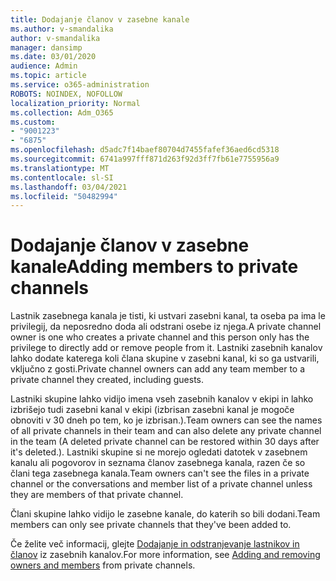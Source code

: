 ```yaml
---
title: Dodajanje članov v zasebne kanale
ms.author: v-smandalika
author: v-smandalika
manager: dansimp
ms.date: 03/01/2020
audience: Admin
ms.topic: article
ms.service: o365-administration
ROBOTS: NOINDEX, NOFOLLOW
localization_priority: Normal
ms.collection: Adm_O365
ms.custom:
- "9001223"
- "6875"
ms.openlocfilehash: d5adc7f14baef80704d7455fafef36aed6cd5318
ms.sourcegitcommit: 6741a997fff871d263f92d3ff7fb61e7755956a9
ms.translationtype: MT
ms.contentlocale: sl-SI
ms.lasthandoff: 03/04/2021
ms.locfileid: "50482994"
---
```

# <a name="adding-members-to-private-channels"></a><span data-ttu-id="826d0-102">Dodajanje članov v zasebne kanale</span><span class="sxs-lookup"><span data-stu-id="826d0-102">Adding members to private channels</span></span>

<span data-ttu-id="826d0-103">Lastnik zasebnega kanala je tisti, ki ustvari zasebni kanal, ta oseba pa ima le privilegij, da neposredno doda ali odstrani osebe iz njega.</span><span class="sxs-lookup"><span data-stu-id="826d0-103">A private channel owner is one who creates a private channel and this person only has the privilege to directly add or remove people from it.</span></span> <span data-ttu-id="826d0-104">Lastniki zasebnih kanalov lahko dodate katerega koli člana skupine v zasebni kanal, ki so ga ustvarili, vključno z gosti.</span><span class="sxs-lookup"><span data-stu-id="826d0-104">Private channel owners can add any team member to a private channel they created, including guests.</span></span>

<span data-ttu-id="826d0-105">Lastniki skupine lahko vidijo imena vseh zasebnih kanalov v ekipi in lahko izbrišejo tudi zasebni kanal v ekipi (izbrisan zasebni kanal je mogoče obnoviti v 30 dneh po tem, ko je izbrisan.).</span><span class="sxs-lookup"><span data-stu-id="826d0-105">Team owners can see the names of all private channels in their team and can also delete any private channel in the team (A deleted private channel can be restored within 30 days after it's deleted.).</span></span> <span data-ttu-id="826d0-106">Lastniki skupine si ne morejo ogledati datotek v zasebnem kanalu ali pogovorov in seznama članov zasebnega kanala, razen če so člani tega zasebnega kanala.</span><span class="sxs-lookup"><span data-stu-id="826d0-106">Team owners can't see the files in a private channel or the conversations and member list of a private channel unless they are members of that private channel.</span></span>

<span data-ttu-id="826d0-107">Člani skupine lahko vidijo le zasebne kanale, do katerih so bili dodani.</span><span class="sxs-lookup"><span data-stu-id="826d0-107">Team members can only see private channels that they've been added to.</span></span>

<span data-ttu-id="826d0-108">Če želite več informacij, glejte [Dodajanje in odstranjevanje lastnikov in članov](https://docs.microsoft.com/MicrosoftTeams/private-channels#adding-and-removing-owners-and-members) iz zasebnih kanalov.</span><span class="sxs-lookup"><span data-stu-id="826d0-108">For more information, see [Adding and removing owners and members](https://docs.microsoft.com/MicrosoftTeams/private-channels#adding-and-removing-owners-and-members) from private channels.</span></span>
